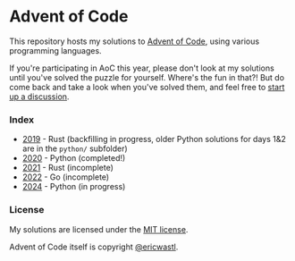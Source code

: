 # Advent of Code

This repository hosts my solutions to [Advent of Code](https://adventofcode.com),
using various programming languages.

If you're participating in AoC this year, please don't look at my solutions
until you've solved the puzzle for yourself. Where's the fun in that?! But
do come back and take a look when you've solved them, and feel free to
[start up a discussion](https://github.com/yeurch/advent-of-code/discussions).

### Index

* [2019](./2019/README.md) - Rust (backfilling in progress, older Python solutions for days 1&2 are in the `python/` subfolder)
* [2020](./2020/README.md) - Python (completed!)
* [2021](./2021/README.md) - Rust (incomplete)
* [2022](./2022/README.md) - Go (incomplete)
* [2024](./2024/README.md) - Python (in progress)

### License

My solutions are licensed under the [MIT license](./LICENSE).

Advent of Code itself is copyright [@ericwastl](https://twitter.com/ericwastl).
